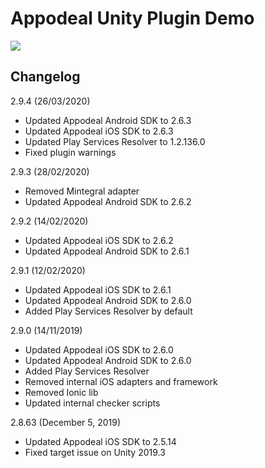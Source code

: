 # Appodeal Unity Plugin Demo

[![](https://img.shields.io/badge/docs-green.svg)](https://www.appodeal.com/sdk/unity)


## Changelog

2.9.4 (26/03/2020)

+ Updated Appodeal Android SDK to 2.6.3
+ Updated Appodeal iOS SDK to 2.6.3
+ Updated Play Services Resolver to 1.2.136.0
+ Fixed plugin warnings


2.9.3 (28/02/2020)

+ Removed Mintegral adapter
+ Updated Appodeal Android SDK to 2.6.2

2.9.2 (14/02/2020)

+ Updated Appodeal iOS SDK to 2.6.2
+ Updated Appodeal Android SDK to 2.6.1

2.9.1 (12/02/2020)

+ Updated Appodeal iOS SDK to 2.6.1
+ Updated Appodeal Android SDK to 2.6.0
+ Added Play Services Resolver by default

2.9.0 (14/11/2019)

+ Updated Appodeal iOS SDK to 2.6.0
+ Updated Appodeal Android SDK to 2.6.0
+ Added Play Services Resolver
+ Removed internal iOS adapters and framework
+ Removed Ionic lib 
+ Updated internal checker scripts

2.8.63 (December 5, 2019)

+ Updated Appodeal iOS SDK to 2.5.14
+ Fixed target issue on Unity 2019.3

